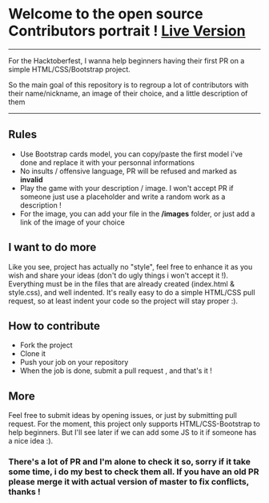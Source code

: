 # Welcome to the open source Contributors portrait ! [Live Version](https://mattcrl.github.io/Contributors-portraits/index.html)
------
For the Hacktoberfest, I wanna help beginners having their first PR on a simple HTML/CSS/Bootstrap project.

So the main goal of this repository is to regroup a lot of contributors with their name/nickname, an image of their choice, and a little description of them

-----
## Rules
- Use Bootstrap cards model, you can copy/paste the first model i've done and replace it with your personnal informations
- No insults / offensive language, PR will be refused and marked as **invalid**
- Play the game with your description / image. I won't accept PR if someone just use a placeholder and write a random work as a description !
- For the image, you can add your file in the **/images** folder, or just add a link of the image of your choice

## I want to do more
Like you see, project has actually no "style", feel free to enhance it as you wish and share your ideas (don't do ugly things i won't accept it !). Everything must be in the files that are already created (index.html & style.css), and well indented.
It's really easy to do a simple HTML/CSS pull request, so at least indent your code so the project will stay proper :).

## How to contribute
- Fork the project
- Clone it
- Push your job on your repository
- When the job is done, submit a pull request , and that's it !

## More 
Feel free to submit ideas by opening issues, or just by submitting pull request. For the moment, this project only supports HTML/CSS-Bootstrap to help beginners. But I'll see later if we can add some JS to it if someone has a nice idea :).

### There's a lot of PR and I'm alone to check it so, sorry if it take some time, i do my best to check them all. If you have an old PR please merge it with actual version of master to fix conflicts, thanks !
